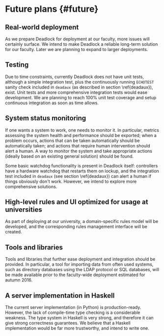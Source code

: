 Future plans {#future}
============

Real-world deployment
---------------------

As we prepare Deadlock for deployment at our faculty, more issues will certainly surface. We intend to make Deadlock a reliable long-term solution for our faculty. Later we are planning to expand to larger deployments.

Testing
-------

Due to time constraints, currently Deadlock does not have unit tests, although a simple integration test, plus the continuously running `ECHOTEST` sanity check included in `deadaux` (as described in section \ref{deadaux}), exist. Unit tests and more comprehensive integration tests would ease development. We are planning to reach 100% unit test coverage and setup continuous integration as soon as time allows.


System status monitoring
------------------------

If one wants a system to work, one needs to monitor it. In particular, metrics assessing the system health and performance should be exported; when a problem occurs, actions that can be taken automatically should be automatically taken; and actions that require human intervention should alert a human. A way to monitor the system and take appropriate actions (ideally based on an existing general solution) should be found.

Some basic watchdog functionality is present in Deadlock itself: controllers have a hardware watchdog that restarts them on lockup, and the integration test included in `deadaux` (see section \ref{deadaux}) can alert a human if things obviously don't work. However, we intend to explore more comprehensive solutions.


High-level rules and UI optimized for usage at universities
-----------------------------------------------------------

As part of deploying at our university, a domain-specific rules model will be developed, and the corresponding rules management interface will be created.


Tools and libraries
-------------------

Tools and libraries that further ease deployment and integration should be provided. In particular, a tool for importing data from often used systems, such as directory databases using the LDAP protocol or SQL databases, will be made available prior to the faculty-wide deployment estimated for autumn 2016.


A server implementation in Haskell
----------------------------------

The current server implementation (in Python) is production-ready. However, the lack of compile-time type checking is a considerable weakness. The type system in Haskell is very strong, and therefore it can give strong correctness guarantees. We believe that a Haskell implementation would be far more trustworthy, and intend to write one.
